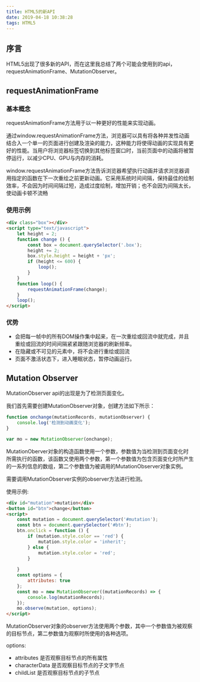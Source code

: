```yaml
---
title: HTML5的新API
date: 2019-04-18 10:38:28
tags: HTML5
---
```


## 序言

HTML5出现了很多新的API，而在这里我总结了两个可能会使用到的api，requestAnimationFrame、MutationObserver。

<!-- more -->

## requestAnimationFrame

### 基本概念

requestAnimationFrame方法用于以一种更好的性能来实现动画。

通过window.requestAnimationFrame方法，浏览器可以具有将各种并发性动画结合入一个单一的页面进行创建及渲染的能力，这种能力将使得动画的实现具有更好的性能。当用户将浏览器标签切换到其他标签窗口时，当前页面中的动画将被暂停运行，以减少CPU、GPU与内存的消耗。

window.requestAnimationFrame方法告诉浏览器希望执行动画并请求浏览器调用指定的函数在下一次重绘之前更新动画。它采用系统时间间隔，保持最佳的绘制效率，不会因为时间间隔过短，造成过度绘制，增加开销；也不会因为间隔太长，使动画卡顿不流畅

### 使用示例

```html
<div class="box"></div>
<script type="text/javascript">
    let height = 2;
    function change () {
        const box = document.querySelector('.box');
        height += 2;
        box.style.height = height + 'px';
        if (height <= 600) {
            loop();
        }
    }
    function loop() {
        requestAnimationFrame(change);
    }
    loop();
</script>
```

### 优势

- 会把每一帧中的所有DOM操作集中起来，在一次重绘或回流中就完成，并且重绘或回流的时间间隔紧紧跟随浏览器的刷新频率。
- 在隐藏或不可见的元素中，将不会进行重绘或回流
- 页面不激活状态下，进入睡眠状态，暂停动画运行。

## Mutation Observer

MutationObserver api的出现是为了检测页面变化。

我们首先需要创建MutationObserver对象，创建方法如下所示：

```js
function onchange(mutationRecords, mutationObserver) {
	console.log('检测到动画变化');
}

var mo = new MutationObserver(onchange);
```

MutationOberver对象的构造函数使用一个参数，参数值为当检测到页面变化时所需执行的函数，该函数又使用两个参数，第一个参数值为包含页面变化时所产生的一系列信息的数组，第二个参数值为被调用的MutationObserver对象实例。

需要调用MutationObserver实例的observer方法进行检测。

使用示例:

```html
<div id="mutation">mutation</div>
<button id="btn">change</button>
<script>
    const mutation = document.querySelector('#mutation');
    const btn = document.querySelector('#btn');
    btn.onclick = function () {
        if (mutation.style.color == 'red') {
            mutation.style.color = 'inherit';
        } else {
            mutation.style.color = 'red';
        }
        
    }
    const options = {
        attributes: true
    };
    const mo = new MutationObserver((mutationRecords) => {
        console.log(mutationRecords);
    });
    mo.observe(mutation, options);
</script>
```

MutationObserver对象的observer方法使用两个参数，其中一个参数值为被观察的目标节点，第二参数值为观察时所使用的各种选项。

options:

- attributes 是否观察目标节点的所有属性
- characterData 是否观察目标节点的子文字节点
- childList 是否观察目标节点的子节点



